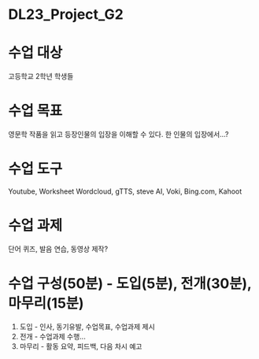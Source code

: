 # DL23_Project_G2

# 수업 대상
고등학교 2학년 학생들

# 수업 목표
영문학 작품을 읽고 등장인물의 입장을 이해할 수 있다.
한 인물의 입장에서...? 

# 수업 도구
Youtube, Worksheet
Wordcloud, gTTS, steve AI, Voki, Bing.com, Kahoot

# 수업 과제
단어 퀴즈, 발음 연습, 동영상 제작?

# 수업 구성(50분) - 도입(5분), 전개(30분), 마무리(15분)
1. 도입 - 인사, 동기유발, 수업목표, 수업과제 제시
3. 전개 - 수업과제 수행...
4. 마무리 - 활동 요약, 피드백, 다음 차시 예고
